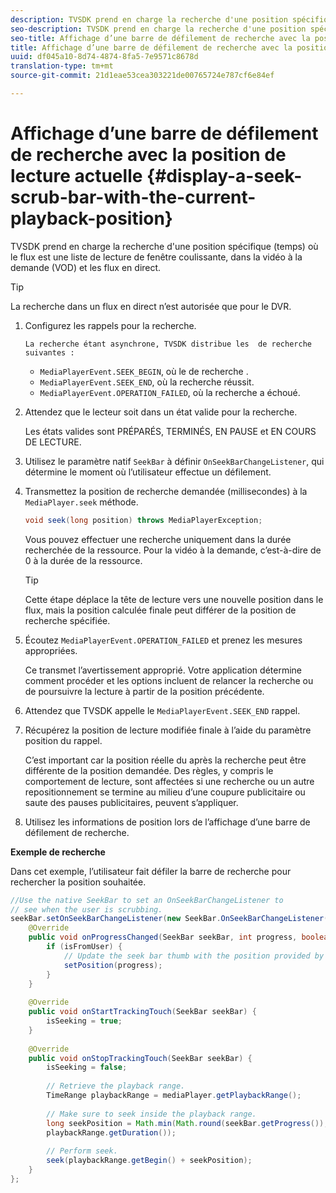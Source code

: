 ```yaml
---
description: TVSDK prend en charge la recherche d'une position spécifique (temps) où le flux est une liste de lecture de fenêtre coulissante, dans la vidéo à la demande (VOD) et les flux en direct.
seo-description: TVSDK prend en charge la recherche d'une position spécifique (temps) où le flux est une liste de lecture de fenêtre coulissante, dans la vidéo à la demande (VOD) et les flux en direct.
seo-title: Affichage d’une barre de défilement de recherche avec la position de lecture actuelle
title: Affichage d’une barre de défilement de recherche avec la position de lecture actuelle
uuid: df045a10-8d74-4874-8fa5-7e9571c8678d
translation-type: tm+mt
source-git-commit: 21d1eae53cea303221de00765724e787cf6e84ef

---
```



# Affichage d’une barre de défilement de recherche avec la position de lecture actuelle {#display-a-seek-scrub-bar-with-the-current-playback-position}

TVSDK prend en charge la recherche d&#39;une position spécifique (temps) où le flux est une liste de lecture de fenêtre coulissante, dans la vidéo à la demande (VOD) et les flux en direct.

>[!TIP]
>
>La recherche dans un flux en direct n’est autorisée que pour le DVR.

1. Configurez les rappels pour la recherche.

       La recherche étant asynchrone, TVSDK distribue les  de recherche suivantes :
   
   * `MediaPlayerEvent.SEEK_BEGIN`, où le de recherche .
   * `MediaPlayerEvent.SEEK_END`, où la recherche réussit.
   * `MediaPlayerEvent.OPERATION_FAILED`, où la recherche a échoué.

1. Attendez que le lecteur soit dans un état valide pour la recherche.

   Les états valides sont PRÉPARÉS, TERMINÉS, EN PAUSE et EN COURS DE LECTURE.
1. Utilisez le paramètre natif `SeekBar` à définir `OnSeekBarChangeListener`, qui détermine le moment où l’utilisateur effectue un défilement.
1. Transmettez la position de recherche demandée (millisecondes) à la `MediaPlayer.seek` méthode.

   ```java
   void seek(long position) throws MediaPlayerException;
   ```

   Vous pouvez effectuer une recherche uniquement dans la durée recherchée de la ressource. Pour la vidéo à la demande, c’est-à-dire de 0 à la durée de la ressource.

   >[!TIP]
   >
   >Cette étape déplace la tête de lecture vers une nouvelle position dans le flux, mais la position calculée finale peut différer de la position de recherche spécifiée.

1. Écoutez `MediaPlayerEvent.OPERATION_FAILED` et prenez les mesures appropriées.

   Ce transmet l’avertissement approprié. Votre application détermine comment procéder et les options incluent de relancer la recherche ou de poursuivre la lecture à partir de la position précédente.

1. Attendez que TVSDK appelle le `MediaPlayerEvent.SEEK_END` rappel.
1. Récupérez la position de lecture modifiée finale à l’aide du paramètre position du rappel.

   C’est important car la position réelle du après la recherche peut être différente de la position demandée. Des règles, y compris le comportement de lecture, sont affectées si une recherche ou un autre repositionnement se termine au milieu d’une coupure publicitaire ou saute des pauses publicitaires, peuvent s’appliquer.

1. Utilisez les informations de position lors de l’affichage d’une barre de défilement de recherche.

<!--<a id="example_EEB73818260C43C8B5AE12BA68548AB7"></a>-->

**Exemple de recherche**

Dans cet exemple, l’utilisateur fait défiler la barre de recherche pour rechercher la position souhaitée.

```java
//Use the native SeekBar to set an OnSeekBarChangeListener to 
// see when the user is scrubbing. 
seekBar.setOnSeekBarChangeListener(new SeekBar.OnSeekBarChangeListener() { 
    @Override 
    public void onProgressChanged(SeekBar seekBar, int progress, boolean isFromUser) { 
        if (isFromUser) { 
            // Update the seek bar thumb with the position provided by the user. 
            setPosition(progress); 
        } 
    } 
 
    @Override 
    public void onStartTrackingTouch(SeekBar seekBar) { 
        isSeeking = true; 
    } 
 
    @Override 
    public void onStopTrackingTouch(SeekBar seekBar) { 
        isSeeking = false; 
 
        // Retrieve the playback range. 
        TimeRange playbackRange = mediaPlayer.getPlaybackRange(); 
 
        // Make sure to seek inside the playback range. 
        long seekPosition = Math.min(Math.round(seekBar.getProgress()), 
        playbackRange.getDuration()); 
     
        // Perform seek. 
        seek(playbackRange.getBegin() + seekPosition); 
    } 
}; 
```

